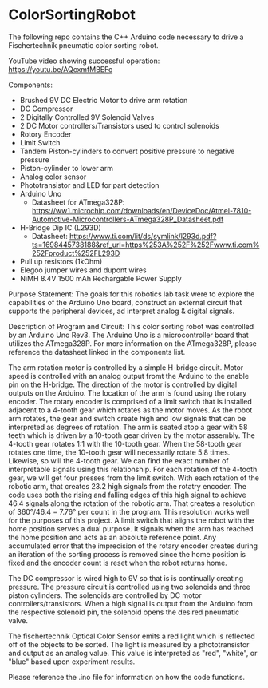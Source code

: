 # ColorSortingRobot
The following repo contains the C++ Arduino code necessary to drive a Fischertechnik pneumatic color sorting robot.

YouTube video showing successful operation:
https://youtu.be/AQcxmfMBEFc

Components:
- Brushed 9V DC Electric Motor to drive arm rotation
- DC Compressor
- 2 Digitally Controlled 9V Solenoid Valves
- 2 DC Motor controllers/Transistors used to control solenoids
- Rotory Encoder
- Limit Switch
- Tandem Piston-cylinders to convert positive pressure to negative pressure
- Piston-cylinder to lower arm
- Analog color sensor
- Phototransistor and LED for part detection
- Arduino Uno
    - Datasheet for ATmega328P: https://ww1.microchip.com/downloads/en/DeviceDoc/Atmel-7810-Automotive-Microcontrollers-ATmega328P_Datasheet.pdf
- H-Bridge Dip IC (L293D)
    - Datasheet: https://www.ti.com/lit/ds/symlink/l293d.pdf?ts=1698445738188&ref_url=https%253A%252F%252Fwww.ti.com%252Fproduct%252FL293D
- Pull up resistors (1kOhm)
- Elegoo jumper wires and dupont wires
- NiMH 8.4V 1500 mAh Rechargable Power Supply

Purpose Statement:
The goals for this robotics lab task were to explore the capabilities of the Arduino Uno board, construct an external circuit that supports the peripheral devices, ad interpret analog & digital signals. 

Description of Program and Circuit:
This color sorting robot was controlled by an Arduino Uno Rev3. The Arduino Uno is a microcontroller board that utilizes the ATmega328P. For more information on the ATmega328P, please reference the datasheet linked in the components list. 

The arm rotation motor is controlled by a simple H-bridge circuit. Motor speed is controlled with an analog output fromt the Arduino to the enable pin on the H-bridge. The direction of the motor is controlled by digital outputs on the Arduino. The location of the arm is found using the rotary encoder. The rotary encoder is comprised of a limit switch that is installed adjacent to a 4-tooth gear which rotates as the motor moves. As the robot arm rotates, the gear and switch create high and low signals that can be interpreted as degrees of rotation. The arm is seated atop a gear with 58 teeth which is driven by a 10-tooth gear driven by the motor assembly. The 4-tooth gear rotates 1:1 with the 10-tooth gear. When the 58-tooth gear rotates one time, the 10-tooth gear will necessarily rotate 5.8 times. Likewise, so will the 4-tooth gear. We can find the exact number of interpretable signals using this relationship. For each rotation of the 4-tooth gear, we will get four presses from the limit switch. With each rotation of the robotic arm, that creates 23.2 high signals from the rotatry encoder. The code uses both the rising and falling edges of this high signal to achieve 46.4 signals along the rotation of the robotic arm. That creates a resolution of 360°/46.4 = 7.76° per count in the program. This resolution works well for the purposes of this project. A limit switch that aligns the robot with the home position serves a dual purpose. It signals when the arm has reached the home position and acts as an absolute reference point. Any accumulated error that the imprecision of the rotary encoder creates during an iteration of the sorting process is removed since the home position is fixed and the encoder count is reset when the robot returns home.

The DC compressor is wired high to 9V so that is is continually creating pressure. The pressure circuit is controlled using two solenoids and three piston cylinders. The solenoids are controlled by DC motor controllers/transistors. When a high signal is output from the Arduino from the respective solenoid pin, the solenoid opens the desired pneumatic valve. 

The fischertechnik Optical Color Sensor emits a red light which is reflected off of the objects to be sorted. The light is measured by a phototransistor and output as an analog value. This value is interpreted as "red", "white", or "blue" based upon experiment results.

Please reference the .ino file for information on how the code functions.
